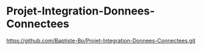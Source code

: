# Projet-Integration-Donnees-Connectees

https://github.com/Baptiste-Bo/Projet-Integration-Donnees-Connectees.git
